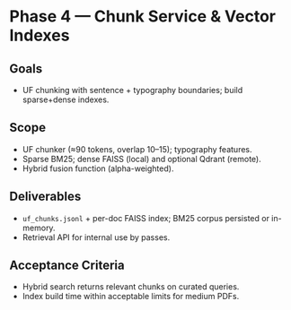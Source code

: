 # Phase 4 — Chunk Service & Vector Indexes

## Goals
- UF chunking with sentence + typography boundaries; build sparse+dense indexes.

## Scope
- UF chunker (≈90 tokens, overlap 10–15); typography features.
- Sparse BM25; dense FAISS (local) and optional Qdrant (remote).
- Hybrid fusion function (alpha-weighted).

## Deliverables
- `uf_chunks.jsonl` + per-doc FAISS index; BM25 corpus persisted or in-memory.
- Retrieval API for internal use by passes.

## Acceptance Criteria
- Hybrid search returns relevant chunks on curated queries.
- Index build time within acceptable limits for medium PDFs.

